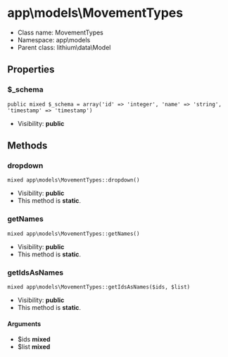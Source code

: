 app\models\MovementTypes
===============






* Class name: MovementTypes
* Namespace: app\models
* Parent class: lithium\data\Model





Properties
----------


### $_schema

    public mixed $_schema = array('id' => 'integer', 'name' => 'string', 'timestamp' => 'timestamp')





* Visibility: **public**


Methods
-------


### dropdown

    mixed app\models\MovementTypes::dropdown()





* Visibility: **public**
* This method is **static**.




### getNames

    mixed app\models\MovementTypes::getNames()





* Visibility: **public**
* This method is **static**.




### getIdsAsNames

    mixed app\models\MovementTypes::getIdsAsNames($ids, $list)





* Visibility: **public**
* This method is **static**.


#### Arguments
* $ids **mixed**
* $list **mixed**


